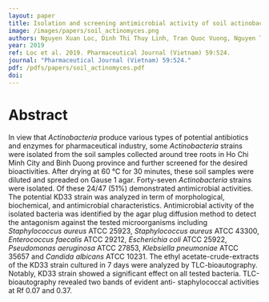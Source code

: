 ```yaml
---
layout: paper
title: Isolation and screening antimicrobial activity of soil actinobacteria
image: /images/papers/soil_actinomyces.png
authors: Nguyen Xuan Loc, Dinh Thi Thuy Linh, Tran Quoc Vuong, Nguyen Thi Ngoc Yen, Le Thi Thanh Thao, Nguyen Tu Anh, and Phan-Canh Trinh
year: 2019
ref: Loc et al. 2019. Pharmaceutical Journal (Vietnam) 59:524.
journal: "Pharmaceutical Journal (Vietnam) 59:524."
pdf: /pdfs/papers/soil_actinomyces.pdf
doi: 
---
```


# Abstract

In view that *Actinobacteria* produce various types of potential antibiotics and enzymes for pharmaceutical industry, some *Actinobacteria* strains were isolated from the soil samples collected around tree roots in Ho Chi Minh City and Binh Duong province and further screened for the desired bioactivities. After drying at 60 °C for 30 minutes, these soil samples were diluted and spreaded on Gause 1 agar. Forty-seven *Actinobacteria* strains were isolated. Of these 24/47 (51%) demonstrated antimicrobial activities. The potential KD33 strain was analyzed in term of morphological, biochemical, and antimicrobial characteristics. Antimicrobial activity of the isolated bacteria was identified by the agar plug diffusion method to detect the antagonism against the tested microorganisms including *Staphylococcus aureus* ATCC 25923, *Staphylococcus aureus* ATCC 43300, *Enterococcus faecalis* ATCC 29212, *Escherichia coli* ATCC 25922, *Pseudomonas aeruginosa* ATCC 27853, *Klebsiella pneumoniae* ATCC 35657 and *Candida albicans* ATCC 10231. The ethyl acetate-crude-extracts of the KD33 strain cultured in 7 days were analyzed by TLC-bioautography. Notably, KD33 strain showed a significant effect on all tested bacteria. TLC-bioautography revealed two bands of evident anti- staphylococcal activities at Rf 0.07 and 0.37. 